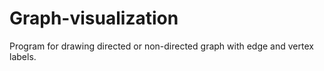 # Graph-visualization
Program for drawing directed or non-directed graph with edge and vertex labels.
